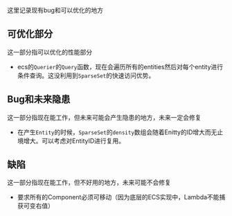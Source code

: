这里记录现有bug和可以优化的地方

## 可优化部分

这一部分指可以优化的性能部分


* ecs的`Querier`的`Query`函数，现在会遍历所有的entities然后对每个entity进行条件查询。这没利用到`SparseSet`的快速访问优势。

## Bug和未来隐患

这一部分指现在能工作，但未来可能会产生隐患的地方，未来一定会修复


* 在产生`Entity`的时候，`SparseSet`的`density`数组会随着Enitty的ID增大而无止境增大。可以考虑对EntityID进行复用。

## 缺陷

这一部分指现在能工作，但不好用的地方，未来可能不会修复

* 要求所有的Component必须可移动（因为底层的ECS实现中，Lambda不能捕获可变右值）